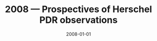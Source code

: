 ---
title: "2008 &mdash; Prospectives of Herschel PDR observations"
collection: publications
refereed: 'no'
date: "2008-01-01"
venue: "EAS Publications Series"
paperurl: 
link: "https://ui.adsabs.harvard.edu/abs/2008EAS....31..193O"
citation: "Ossenkopf, V.; Gerin, M.; Güsten, R.; Benz, A.; Berne, O.; Boulanger, F.; Bruderer, S.; France, K.; Fuente, A.; Goicoechea, J.; Harris, A.; Joblin, C.; Klein, T.; Lord, S.; Kramer, C.; Martin, P.; Martin-Pintado, J.; Mookerjea, B.; Neufeld, D.; Le Petit, F.; Phillips, T.; Poelman, D.; Rizzo, R.; Röllig, M.; Simon, R.; Spaans, M.; Stutzki, J.; Teyssier, D.; Yorke, H., EAS Publications Series, Volume 31, 2008, pp.193-194"
---